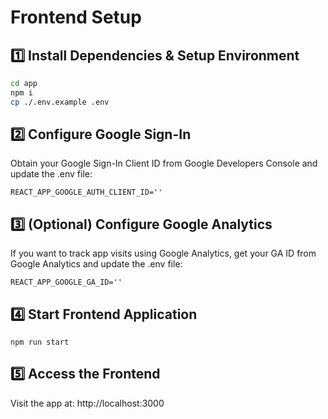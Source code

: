 # Frontend Setup

## 1️⃣ Install Dependencies & Setup Environment  

```sh
cd app
npm i
cp ./.env.example .env
```

## 2️⃣ Configure Google Sign-In

Obtain your Google Sign-In Client ID from Google Developers Console and update the .env file:

```
REACT_APP_GOOGLE_AUTH_CLIENT_ID=''
```

## 3️⃣ (Optional) Configure Google Analytics

If you want to track app visits using Google Analytics, get your GA ID from Google Analytics and update the .env file:


```
REACT_APP_GOOGLE_GA_ID=''
```

## 4️⃣ Start Frontend Application

```
npm run start
```

## 5️⃣ Access the Frontend

Visit the app at: http://localhost:3000
